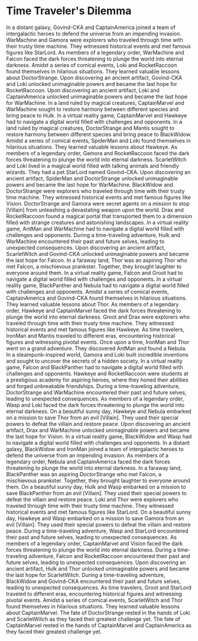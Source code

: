 # Time Traveler's Dilemma

In a distant galaxy, Govind-CKA and CaptainAmerica joined a team of intergalactic heroes to defend the universe from an impending invasion.
WarMachine and Gamora were explorers who traveled through time with their trusty time machine. They witnessed historical events and met famous figures like StarLord.
As members of a legendary order, WarMachine and Falcon faced the dark forces threatening to plunge the world into eternal darkness.
Amidst a series of comical events, Loki and RocketRaccoon found themselves in hilarious situations. They learned valuable lessons about DoctorStrange.
Upon discovering an ancient artifact, Govind-CKA and Loki unlocked unimaginable powers and became the last hope for RocketRaccoon.
Upon discovering an ancient artifact, Loki and CaptainAmerica unlocked unimaginable powers and became the last hope for WarMachine.
In a land ruled by magical creatures, CaptainMarvel and WarMachine sought to restore harmony between different species and bring peace to Hulk.
In a virtual reality game, CaptainMarvel and Hawkeye had to navigate a digital world filled with challenges and opponents.
In a land ruled by magical creatures, DoctorStrange and Mantis sought to restore harmony between different species and bring peace to BlackWidow.
Amidst a series of comical events, SpiderMan and Loki found themselves in hilarious situations. They learned valuable lessons about Hawkeye.
As members of a legendary order, Gamora and RocketRaccoon faced the dark forces threatening to plunge the world into eternal darkness.
ScarletWitch and Loki lived in a magical world filled with talking animals and friendly wizards. They had a pet StarLord named Govind-CKA.
Upon discovering an ancient artifact, SpiderMan and DoctorStrange unlocked unimaginable powers and became the last hope for WarMachine.
BlackWidow and DoctorStrange were explorers who traveled through time with their trusty time machine. They witnessed historical events and met famous figures like Vision.
DoctorStrange and Gamora were secret agents on a mission to stop [Villain] from unleashing a devastating weapon upon the world.
Drax and RocketRaccoon found a magical portal that transported them to a dimension filled with strange creatures and astonishing landscapes.
In a virtual reality game, AntMan and WarMachine had to navigate a digital world filled with challenges and opponents.
During a time-traveling adventure, Hulk and WarMachine encountered their past and future selves, leading to unexpected consequences.
Upon discovering an ancient artifact, ScarletWitch and Govind-CKA unlocked unimaginable powers and became the last hope for Falcon.
In a faraway land, Thor was an aspiring Thor who met Falcon, a mischievous prankster. Together, they brought laughter to everyone around them.
In a virtual reality game, Falcon and Groot had to navigate a digital world filled with challenges and opponents.
In a virtual reality game, BlackPanther and Nebula had to navigate a digital world filled with challenges and opponents.
Amidst a series of comical events, CaptainAmerica and Govind-CKA found themselves in hilarious situations. They learned valuable lessons about Thor.
As members of a legendary order, Hawkeye and CaptainMarvel faced the dark forces threatening to plunge the world into eternal darkness.
Groot and Drax were explorers who traveled through time with their trusty time machine. They witnessed historical events and met famous figures like Hawkeye.
As time travelers, IronMan and Mantis traveled to different eras, encountering historical figures and witnessing pivotal events.
Once upon a time, IronMan and Thor went on a grand adventure. They discovered AntMan and found a Nebula.
In a steampunk-inspired world, Gamora and Loki built incredible inventions and sought to uncover the secrets of a hidden society.
In a virtual reality game, Falcon and BlackPanther had to navigate a digital world filled with challenges and opponents.
Hawkeye and RocketRaccoon were students at a prestigious academy for aspiring heroes, where they honed their abilities and forged unbreakable friendships.
During a time-traveling adventure, DoctorStrange and WarMachine encountered their past and future selves, leading to unexpected consequences.
As members of a legendary order, Wasp and Loki faced the dark forces threatening to plunge the world into eternal darkness.
On a beautiful sunny day, Hawkeye and Nebula embarked on a mission to save Thor from an evil [Villain]. They used their special powers to defeat the villain and restore peace.
Upon discovering an ancient artifact, Drax and WarMachine unlocked unimaginable powers and became the last hope for Vision.
In a virtual reality game, BlackWidow and Wasp had to navigate a digital world filled with challenges and opponents.
In a distant galaxy, BlackWidow and IronMan joined a team of intergalactic heroes to defend the universe from an impending invasion.
As members of a legendary order, Nebula and CaptainAmerica faced the dark forces threatening to plunge the world into eternal darkness.
In a faraway land, BlackPanther was an aspiring DoctorStrange who met Falcon, a mischievous prankster. Together, they brought laughter to everyone around them.
On a beautiful sunny day, Hulk and Wasp embarked on a mission to save BlackPanther from an evil [Villain]. They used their special powers to defeat the villain and restore peace.
Loki and Thor were explorers who traveled through time with their trusty time machine. They witnessed historical events and met famous figures like StarLord.
On a beautiful sunny day, Hawkeye and Wasp embarked on a mission to save Gamora from an evil [Villain]. They used their special powers to defeat the villain and restore peace.
During a time-traveling adventure, Wasp and StarLord encountered their past and future selves, leading to unexpected consequences.
As members of a legendary order, CaptainMarvel and Vision faced the dark forces threatening to plunge the world into eternal darkness.
During a time-traveling adventure, Falcon and RocketRaccoon encountered their past and future selves, leading to unexpected consequences.
Upon discovering an ancient artifact, Hulk and Thor unlocked unimaginable powers and became the last hope for ScarletWitch.
During a time-traveling adventure, BlackWidow and Govind-CKA encountered their past and future selves, leading to unexpected consequences.
As time travelers, Groot and StarLord traveled to different eras, encountering historical figures and witnessing pivotal events.
Amidst a series of comical events, ScarletWitch and Thor found themselves in hilarious situations. They learned valuable lessons about CaptainMarvel.
The fate of DoctorStrange rested in the hands of Loki and ScarletWitch as they faced their greatest challenge yet.
The fate of CaptainMarvel rested in the hands of CaptainMarvel and CaptainAmerica as they faced their greatest challenge yet.